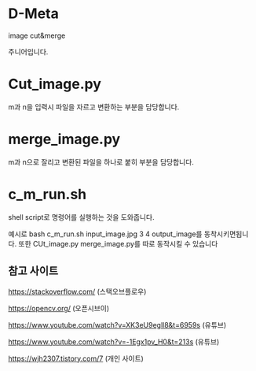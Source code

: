 # D-Meta
image cut&amp;merge

주니어입니다. 

# Cut_image.py
m과 n을 입력시 파일을 자르고 변환하는 부분을 담당합니다.

# merge_image.py
m과 n으로 잘리고 변환된 파일을 하나로 붙히 부분을 담당합니다.

# c_m_run.sh
shell script로 명령어를 실행하는 것을 도와줍니다.

예시로 bash c_m_run.sh input_image.jpg 3 4 output_image를 동착시키면됩니다.
또한 CUt_image.py merge_image.py를 따로 동작시킬 수 있습니다


## 참고 사이트
https://stackoverflow.com/ (스택오브플로우)

https://opencv.org/ (오픈시브이)

https://www.youtube.com/watch?v=XK3eU9egll8&t=6959s (유튜브)

https://www.youtube.com/watch?v=-1Egx1pv_H0&t=213s (유튜브)

https://wjh2307.tistory.com/7 (개인 사이트)
